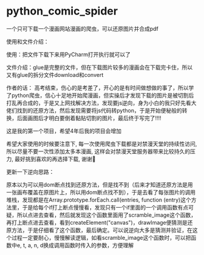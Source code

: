# python_comic_spider
一个只可下载一个漫画网站漫画的爬虫，可以还原图片并合成pdf

使用和文件介绍：

  使用：把文件下载下来用PyCharm打开执行就可以了
  
  文件介绍：glue是完整的文件，但在下载图片较多的漫画会在下载完卡住，所以又有glue的拆分文件download和convert
  
作者的话：
  高考结束，伤心的是考差了，开心的是有时间做想做的事了，所以学了python爬虫，信心十足地开始爬漫画，但实操后才发现下载的图片是被切割后打乱再合成的，于是又上网找解决方法，发现要js逆向，身为小白的我只好先看大佬们找到的还原方法，然后发现需要将js代码转python，于是开始便秘般的转换，后面画图后才明白要倒着黏贴切割的图片，最后终于写完了!!!!
  
  这是我的第一个项目，希望4年后我的项目会增加
  
  希望大家使用的时候要注意下, 每一次使用爬虫下载都是对禁漫天堂的持续性访问, 所以尽量不要一次性添加太多本漫画, 这样会对禁漫天堂服务器带来比较持久的压力, 最好挑到喜欢的再选择下载, 谢谢🤞


更新一下逆向思路：

原本以为可以用dom断点找到还原方法，但是找不到（后来才知道还原方法是用一张画布覆盖在原图片上，所以用dom断点找不到），于是去看了每张图片的调用堆栈，发现都是在Array.prototype.forEach.call(entries, function (entry)这个方法里，于是给每个if打上断点慢慢看，发现只有一个if里面的一个调用函数有点可疑，所以点进去查看，然后就发现这个函数里面用了scramble_image这个函数，再打上断点进去查看，看到createElement("canvas")，drawImage便猜测是还原方法，于是仔细看了这个函数，最后确定。可以说逆向大多是猜测并验证，在这个过程一定要耐心，慢慢解读逻辑，如看scramble_image这个函数时，可以把函数中e, t, a, n, d换成调用函数时传入的参数，方便理解

